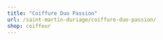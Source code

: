 ```yaml
---
title: "Coiffure Duo Passion"
url: /saint-martin-duriage/coiffure-duo-passion/
shop: coiffeur
---
```

